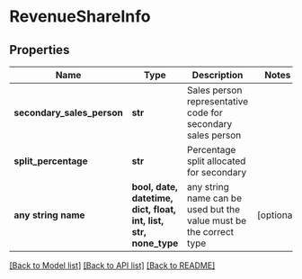 # RevenueShareInfo


## Properties
Name | Type | Description | Notes
------------ | ------------- | ------------- | -------------
**secondary_sales_person** | **str** | Sales person representative code for secondary sales person | 
**split_percentage** | **str** | Percentage split allocated for secondary | 
**any string name** | **bool, date, datetime, dict, float, int, list, str, none_type** | any string name can be used but the value must be the correct type | [optional]

[[Back to Model list]](../README.md#documentation-for-models) [[Back to API list]](../README.md#documentation-for-api-endpoints) [[Back to README]](../README.md)


